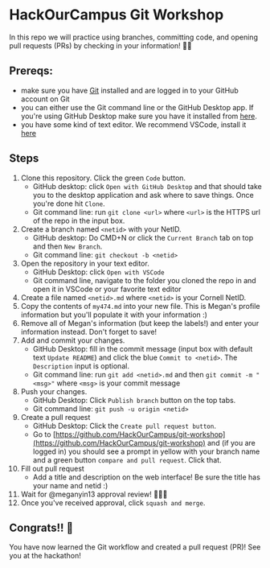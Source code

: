 # HackOurCampus Git Workshop
In this repo we will practice using branches, committing code, and opening pull requests (PRs) by checking in your information! 🚀🚢

## Prereqs:
- make sure you have [Git](https://git-scm.com/book/en/v2/Getting-Started-Installing-Git) installed and are logged in to your GitHub account on Git
- you can either use the Git command line or the GitHub Desktop app. If you're using GitHub Desktop make sure you have it installed from [here](https://desktop.github.com/).
- you have some kind of text editor. We recommend VSCode, install it [here](https://code.visualstudio.com/download)

## Steps
1. Clone this repository. Click the green `Code` button. 
    - GitHub desktop: click `Open with GitHub Desktop` and that should take you to the desktop application and ask where to save things. Once you're done hit `Clone`. 
    - Git command line: run `git clone <url>` where `<url>` is the HTTPS url of the repo in the input box.
2. Create a branch named `<netid>` with your NetID.
    - GitHub desktop: Do CMD+N or click the `Current Branch` tab on top and then `New Branch`.
    - Git command line: `git checkout -b <netid>`
3. Open the repository in your text editor.
    - GitHub Desktop: click `Open with VSCode`
    - Git command line, navigate to the folder you cloned the repo in and open it in VSCode or your favorite text editor
4. Create a file named `<netid>.md` where `<netid>` is your Cornell NetID.
5. Copy the contents of `my474.md` into your new file. This is Megan's profile information but you'll populate it with your information :)
6. Remove all of Megan's information (but keep the labels!) and enter your information instead. Don't forget to save!
7. Add and commit your changes.
    - GitHub Desktop: fill in the commit message (input box with default text `Update README`) and click the blue `Commit to <netid>`. The `Description` input is optional.
    - Git command line: run `git add <netid>.md` and then `git commit -m "<msg>"` where `<msg>` is your commit message
8. Push your changes.
    - GitHub Desktop: Click `Publish branch` button on the top tabs.
    - Git command line: `git push -u origin <netid>`
9. Create a pull request
    - GitHub Desktop: Click the `Create pull request button`.
    - Go to [https://github.com/HackOurCampus/git-workshop](https://github.com/HackOurCampus/git-workshop) and (if you are logged in) you should see a prompt in yellow with your branch name and a green button `compare and pull request`. Click that.
10. Fill out pull request
    - Add a title and description on the web interface! Be sure the title has your name and netid :)
11. Wait for @meganyin13 approval review! 👩🏻‍💻
12. Once you've received approval, click `squash and merge`.

## Congrats!! 🚀

You have now learned the Git workflow and created a pull request (PR)! See you at the hackathon!
